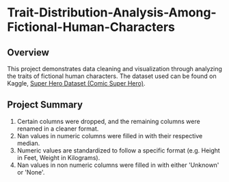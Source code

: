 # Trait-Distribution-Analysis-Among-Fictional-Human-Characters
## Overview
This project demonstrates data cleaning and visualization through analyzing the traits of fictional human characters. The dataset used can be found on Kaggle, [Super Hero Dataset (Comic Super Hero)](https://www.kaggle.com/datasets/aakashverma8900/superhero-api-dataset).

## Project Summary
  1. Certain columns were dropped, and the remaining columns were renamed in a cleaner format.
  2. Nan values in numeric columns were filled in with their respective median.
  3. Numeric values are standardized to follow a specific format (e.g. Height in Feet, Weight in Kilograms).
  4. Nan values in non numeric columns were filled in with either 'Unknown' or 'None'.
